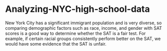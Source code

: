 # Analyzing-NYC-high-school-data
New York City has a significant immigrant population and is very diverse, so comparing demographic factors such as race, income, and gender with SAT scores is a good way to determine whether the SAT is a fair test. 
For example, if certain racial groups consistently perform better on the SAT, we would have some evidence that the SAT is unfair.
